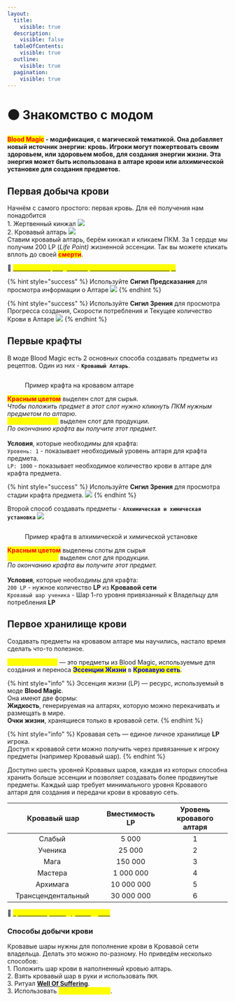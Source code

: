 ```yaml
---
layout:
  title:
    visible: true
  description:
    visible: false
  tableOfContents:
    visible: true
  outline:
    visible: true
  pagination:
    visible: true
---
```


# 🟠 Знакомство с модом

#### <mark style="color:red;">Blo</mark><mark style="color:red;">**od Magic**</mark> - модификация, с магической тематикой. Она добавляет новый источник энергии: кровь. Игроки могут пожертвовать своим здоровьем, или здоровьем мобов, для создания энергии жизни. Эта энергия может быть использована в алтаре крови или алхимической установке для создания предметов.

## Первая добыча крови

Начнём с самого простого: первая кровь. Для её получения нам понадобится\
1\. Жертвенный кинжал ![](https://lh7-us.googleusercontent.com/Iq28fJY\_qVmmYvEV2hBmsUu-maFE9ZqvqFbob5wBc13Rp\_DPAGyDYMneEBoi9-9wOKop31IHPxv-AeCwGow5gK0A0bCmZynsfpBiX5p6aKatBGzRM45ykIKpOq59KCrvmpBKU0pWlrW6vi6VG5ac-8A)\
2\. Кровавый алтарь ![](https://lh7-us.googleusercontent.com/OyDcfaPrLhQQ8MVHWqIFit8hwvHXmqGFZ4IAZmkb79PR0J8aXB19HbJalF-6z7BpKK1OPabzXYPbnf1lomQIN-nA5lzS--UFIG8UIvKNndOgS7166WxvRz3WDwAzYCJ-5i-e584wVAftT5H3BQXjU8k)\
Ставим кровавый алтарь, берём кинжал и кликаем ПКМ. За 1 сердце мы получим 200 LP (_Life Point)_ жизненной эссенции. Так вы можете кликать вплоть до своей <mark style="color:red;">**смерти**</mark>.

:pushpin: [<mark style="color:yellow;">**`Способы быстрой добычи крови на начальном этапе игры`**</mark>](../interesno-znat/blood-magic.md#bystraya-dobycha-krovi)

{% hint style="success" %}
Используйте **Сигил Предсказания** для просмотра информации о Алтаре ![](https://lh7-us.googleusercontent.com/V9afUMEDxb8LUAQKKMMxs2S-oxs1zoo5jUWAIrYhZIO16arBmObWsEm\_BCYf-ZX5NY6\_KfXZQySquNmKZ4mLdowpYvgauy9GYnoSJ-rQqxnIB974l-aaRmLjjf5YKA\_ZUk9picZ-7Z0gPgK9uH-Na1s)
{% endhint %}

{% hint style="success" %}
Используйте **Сигил Зрения** для просмотра Прогресса создания, Скорости потребления и Текущее количество Крови в Алтаре ![](https://lh7-us.googleusercontent.com/3DBb5zEE0NWeg-ImlViIzRMXywXNQQ9KAZGFt3W-OteZbp8zSPOr7S1H-oucjfptBQEfWcryOqhZJ6dZV4kkjdNdyGMsbgdYsi\_emfwwJ2KzIwcd3TFaJSd4K5LMer0\_fN7mFWsW7M2a3De7mK4P5Rg)
{% endhint %}

## Первые крафты

В моде Blood Magic есть 2 основных способа создавать предметы из рецептов. Один из них - **`Кровавый Алтарь`**.

<figure><img src="https://lh7-us.googleusercontent.com/jZ4EWSZ8U9-4fh9RolnFO281_dzwb1xctKyYDv05PPePBGbUUsPmnWD9oeq_4J4qm7wlFNGA3D9ajgX0xjuhi9YZ35wBcpiV06bT3hA5aOXrgrrkUmlE-1g1rGFoHwE5nuo96m1yQZCXt76rYkqThT8" alt=""><figcaption><p>Пример крафта на кровавом алтаре</p></figcaption></figure>

<mark style="color:red;">**Красным цветом**</mark> выделен слот для сырья. \
_Чтобы положить предмет в этот слот нужно кликнуть ПКМ нужным предметом по алтарю_.\
<mark style="color:yellow;">**Жёлтым цветом**</mark> выделен слот для продукции.\
_По окончанию крафта вы получите этот предмет._\
\
**Условия**, которые необходимы для крафта:\
`Уровень: 1` - показывает необходимый уровень алтаря для крафта предмета.\
`LP: 1000` - показывает необходимое количество крови в алтаре для крафта предмета.

{% hint style="success" %}
Используйте **Сигил Зрения** для просмотра стадии крафта предмета. ![](https://lh7-us.googleusercontent.com/3DBb5zEE0NWeg-ImlViIzRMXywXNQQ9KAZGFt3W-OteZbp8zSPOr7S1H-oucjfptBQEfWcryOqhZJ6dZV4kkjdNdyGMsbgdYsi\_emfwwJ2KzIwcd3TFaJSd4K5LMer0\_fN7mFWsW7M2a3De7mK4P5Rg)
{% endhint %}

Второй способ создавать предметы - **`Алхимическая и химическая установка`** ![](https://lh7-us.googleusercontent.com/U2eCsiKdFwjPS-psc2Fh5bFget2HHYv9lfEWz6F\_CwBSpJbPxTs\_4slp5XFbUmz\_eVwl-jch6wKN8z2FzaqHrb5NhpNQ7PlxajAd24svKysK2CImKVWns8d8E-g9ZYAHZrwbGL7lCCX8euEI6BRMuWU)

<figure><img src="https://lh7-us.googleusercontent.com/oQLG8ueX0Av6x7iY4tSSjBIAjkGnsaS3F1WgTVpZ5JyTH4CxyuVhp5Pj9mqsC3rL0XbcFf0rOzH9r77spVN9Iy0KypuMviejoogY4CBLei4Ga7DHRo-3T1W8Uluz6BrWkbs1BQ2BtPJvCEBILfYf7tU" alt=""><figcaption><p>Пример крафта в алхимической и химической установке</p></figcaption></figure>

<mark style="color:red;">**Красным цветом**</mark> выделены слоты для сырья\
<mark style="color:yellow;">**Жёлтым цветом**</mark> выделен слот для продукции.\
_По окончанию крафта вы получите этот предмет._\
\
**Условия**, которые необходимы для крафта:\
`200 LP` - нужное количество **LP** из **Кровавой сети**\
`Кровавый шар ученика` - Шар 1-го уровня привязанный к Владельцу для потребления **LP**

## Первое хранилище крови

Создавать предметы на кровавом алтаре мы научились, настало время сделать что-то полезное.

<mark style="color:yellow;">**Кровавые шары**</mark> — это предметы из Blood Magic, используемые для создания и переноса <mark style="color:blue;">**Эссенции Жизни**</mark> в <mark style="color:blue;">**Кровавую сеть**</mark>.

{% hint style="info" %}
Эссенция жизни (LP) — ресурс, используемый в моде **Blood Magic**.\
Она имеют две формы: \
**Жидкость**, генерируемая на алтарях, которую можно перекачивать и размещать в мире.\
**Очки жизни**, хранящиеся только в кровавой сети.&#x20;
{% endhint %}

{% hint style="info" %}
Кровавая сеть — единое личное хранилище **LP** игрока. \
Доступ к кровавой сети можно получить через привязанные к игроку предметы (например Кровавый шар).
{% endhint %}

Доступно шесть уровней Кровавых шаров, каждая из которых способна хранить больше эссенции и позволяет создавать более продвинутые предметы. Каждый шар требует минимального уровня Кровавого алтаря для создания и передачи крови в кровавую сеть.

<table><thead><tr><th width="253" align="center">Кровавый шар</th><th width="174" align="center">Вместимость LP</th><th width="250" align="center">Уровень кровавого алтаря</th></tr></thead><tbody><tr><td align="center">Слабый <img src="https://lh7-us.googleusercontent.com/fBK-bFRHCdSRHjtO-Zrw6Jwylnk6oDfr_jKvZrLVhtrVuGvZ8I9pM8-5qiwb7gyNefc3rMzwQO66fhZ8HIdULdfokaqj4aKj84-C3GgDNAKdoVLGVE1aRBhxMvgeGILcisDQ1ly8owiX_bxV_RonImw" alt=""></td><td align="center">5 000</td><td align="center">1</td></tr><tr><td align="center">Ученика <img src="https://lh7-us.googleusercontent.com/6cPlZtxHz_7_As0oldCrlbHWnZ9pUbX7SGQr0F2vESM74A1IKPlUG5ydHKRtk-aTCaaoBC5y4_W_8TRz4n6wvQfC3LiwbWUa4ydgWWqgD2Y3m0_vSeRk0EK0CWtH6oYwoCDy3H1rv2TAvk940XUYF50" alt=""></td><td align="center">25 000</td><td align="center">2</td></tr><tr><td align="center">Мага <img src="https://lh7-us.googleusercontent.com/1vf-wjhR7h2q-TfMS-sf7yhrOu5OyVULUS2RvljwDpjzlpsRrQQ0v58uYf57F7NLA6Dw_fALm_lKngcMPzlcLPKoPASCLUfTMuVkFho_UlpCfoZQ4NOGh4E8X_9GX7mFnJOXz7kDVM0WACwi2pYcKG8" alt=""></td><td align="center">150 000</td><td align="center">3</td></tr><tr><td align="center">Мастера <img src="https://lh7-us.googleusercontent.com/_dm1s_KFqxCmnoeJ3tYoHxfDvP36aRz7XOm-Ycv62vo472hcWR0rzFzRlgESf56rSdEliPxUbFxzvgm-57zdQcqNY-OoAf1CDbj9080dVUe7KzYS0JsF7m2VI8e1gQuCF6A7606o3y0358uqEy0m_zY" alt=""></td><td align="center">1 000 000</td><td align="center">4</td></tr><tr><td align="center">Архимага <img src="https://lh7-us.googleusercontent.com/jZIRD4AKeHFNe1r9SHszMSvKXY0K1jTMxk1benQqhlFvbancAnbEvD24Ez8Q10eW2d2mN_dkbjBXP3PrdPGal365fYrSEfnNVgh-sXjR47h8UDeeC7tXznCkeEe09ZvOYIoOt2q6xGGHNZwEVvsoPk4" alt=""></td><td align="center">10 000 000</td><td align="center">5</td></tr><tr><td align="center">Трансцендентальный <img src="https://lh7-us.googleusercontent.com/tsnCMYVsECfqc0XS6luteBYJ7w1lHNMVUq5iHwYnxjwWif3nACEA8G5jzQB5Yj6XHPxLsnRKBC0SkJQi4-vW0OCFBqRJze7gYTCMEyTayT757k5RfNdPbNXIO6rF00pxba1ktYoKdN5QhKCU8d8Ox60" alt=""></td><td align="center">30 000 000</td><td align="center">6</td></tr></tbody></table>

:pushpin: [<mark style="color:yellow;">**`Кровавые шары из других аддонов`**</mark>](../interesno-znat/blood-magic.md#krovavye-shary-iz-addonov)&#x20;

### **Способы добычи крови**

Кровавые шары нужны для пополнение крови в Кровавой сети владельца. Делать это можно по-разному. Но приведём несколько способов:\
1\. Положить шар крови в наполненный кровью алтарь.\
2\. Взять кровавый шар в руки и использовать `ПКМ`.\
3\. Ритуал [**Well Of Suffering**](ritualy.md#well-of-suffering).\
3\. Использовать <mark style="color:yellow;">**Генератор крови**</mark>.
